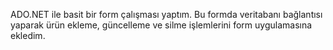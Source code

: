 ADO.NET ile basit bir form çalışması yaptım. Bu formda veritabanı bağlantısı yaparak ürün ekleme, güncelleme ve silme işlemlerini form uygulamasına ekledim.
